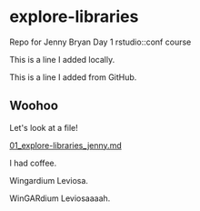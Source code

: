 # explore-libraries
Repo for Jenny Bryan Day 1 rstudio::conf course

This is a line I added locally. 

This is a line I added from GitHub. 
## Woohoo

Let's look at a file!

[01_explore-libraries_jenny.md](01_explore-libraries_jenny.md)

I had coffee. 


Wingardium Leviosa. 

WinGARdium Leviosaaaah. 
